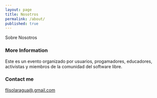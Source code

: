 ```yaml
---
layout: page
title: Nosotros
permalink: /about/
published: true
---
```



Sobre Nosotros

### More Information

Este es un evento organizado por usuarios, progamadores, educadores, activistas y miembros de la comunidad del software libre.

### Contact me

[flisolaragua@.gmail.com](mailto:flisolaragua@gmail.com)
